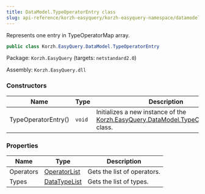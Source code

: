 ```yaml
---
title: DataModel.TypeOperatorEntry class
slug: api-reference/korzh-easyquery/korzh-easyquery-namespace/datamodel-typeoperatorentry-class
---
```


Represents one entry in TypeOperatorMap array.
```csharp
public class Korzh.EasyQuery.DataModel.TypeOperatorEntry

```
Package: `Korzh.EasyQuery` (targets: `netstandard2.0`)

Assembly: `Korzh.EasyQuery.dll`

### Constructors

| Name | Type | Description | 
| --- | --- | --- | 
| TypeOperatorEntry() | `void` | Initializes a new instance of the [Korzh.EasyQuery.DataModel.TypeOperatorEntry](//easyquery/docs/api-reference/korzh-easyquery/korzh-easyquery-namespace/datamodel-class) class. | 


### Properties

| Name | Type | Description | 
| --- | --- | --- | 
| Operators | [OperatorList](//easyquery/docs/api-reference/korzh-easyquery/korzh-easyquery-namespace/operatorlist-class) | Gets the list of operators. | 
| Types | [DataTypeList](//easyquery/docs/api-reference/easydata-core/easydata-namespace/datatypelist-class) | Gets the list of types. |